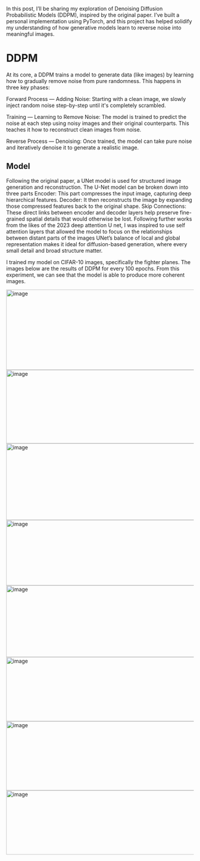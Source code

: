 In this post, I’ll be sharing my exploration of Denoising Diffusion Probabilistic Models (DDPM), inspired by the original paper. I’ve built a personal implementation using PyTorch, and this project has helped solidify my understanding of how generative models learn to reverse noise into meaningful images. 

# DDPM
At its core, a DDPM trains a model to generate data (like images) by learning how to gradually remove noise from pure randomness. This happens in three key phases:

Forward Process — Adding Noise: Starting with a clean image, we slowly inject random noise step-by-step until it's completely scrambled.

Training — Learning to Remove Noise: The model is trained to predict the noise at each step using noisy images and their original counterparts. This teaches it how to reconstruct clean images from noise.

Reverse Process — Denoising: Once trained, the model can take pure noise and iteratively denoise it to generate a realistic image.

## Model
Following the original paper, a UNet model is used for structured image generation and reconstruction. 
The U-Net model can be broken down into three parts
Encoder: This part compresses the input image, capturing deep hierarchical features.
Decoder: It then reconstructs the image by expanding those compressed features back to the original shape.
Skip Connections: These direct links between encoder and decoder layers help preserve fine-grained spatial details that would otherwise be lost.
Following further works from the likes of the 2023 deep attention U net, I was inspired to use self attention layers that allowed the model to focus on the relationships between distant parts of the images
UNet’s balance of local and global representation makes it ideal for diffusion-based generation, where every small detail and broad structure matter.

I trained my model on CIFAR-10 images, specifically the fighter planes. The images below are the results of DDPM for every 100 epochs. From this experiment, we can see that the model is able to produce more coherent images.

<img width="622" height="215" alt="image" src="https://github.com/user-attachments/assets/48103623-34de-44cb-9e56-7882fb01b4f8"/>
<img width="627" height="197" alt="image" src="https://github.com/user-attachments/assets/3c1fad65-8b7a-4c67-9597-6405231d6d05" />
<img width="638" height="205" alt="image" src="https://github.com/user-attachments/assets/4005ee92-6b2a-499e-96fc-360e51bb5b66" />
<img width="596" height="175" alt="image" src="https://github.com/user-attachments/assets/2abdb693-25e7-496c-988b-0a6d9c4ce1ad" />
<img width="606" height="192" alt="image" src="https://github.com/user-attachments/assets/faf0ab08-0e32-4f38-bc52-cdefc1f95c01" />
<img width="600" height="172" alt="image" src="https://github.com/user-attachments/assets/3afee3bd-3478-49a7-9896-33682b477df8" />
<img width="612" height="185" alt="image" src="https://github.com/user-attachments/assets/d7da2101-faf1-4d0d-b0ea-5dc168ad58f7" />
<img width="607" height="172" alt="image" src="https://github.com/user-attachments/assets/efbd1ead-cde8-4676-9cae-618b3c4be125" />











